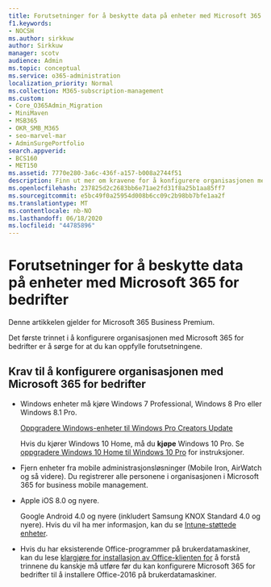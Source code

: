 ```yaml
---
title: Forutsetninger for å beskytte data på enheter med Microsoft 365 for bedrifter
f1.keywords:
- NOCSH
ms.author: sirkkuw
author: Sirkkuw
manager: scotv
audience: Admin
ms.topic: conceptual
ms.service: o365-administration
localization_priority: Normal
ms.collection: M365-subscription-management
ms.custom:
- Core_O365Admin_Migration
- MiniMaven
- MSB365
- OKR_SMB_M365
- seo-marvel-mar
- AdminSurgePortfolio
search.appverid:
- BCS160
- MET150
ms.assetid: 7770e280-3a6c-436f-a157-b008a2744f51
description: Finn ut mer om kravene for å konfigurere organisasjonen med Microsoft 365 for bedrifter og beskytte arbeidsdata på brukernes enheter.
ms.openlocfilehash: 237825d2c2683bb6e71ae2fd31f8a25b1aa85ff7
ms.sourcegitcommit: e5bc49f0a25954d008b6cc09c2b98bb7bfe1aa2f
ms.translationtype: MT
ms.contentlocale: nb-NO
ms.lasthandoff: 06/18/2020
ms.locfileid: "44785896"
---
```

# <a name="prerequisites-for-protecting-data-on-devices-with-microsoft-365-for-business"></a>Forutsetninger for å beskytte data på enheter med Microsoft 365 for bedrifter

Denne artikkelen gjelder for Microsoft 365 Business Premium.

Det første trinnet i å konfigurere organisasjonen med Microsoft 365 for bedrifter er å sørge for at du kan oppfylle forutsetningene.
  
## <a name="requirements-for-setting-up-your-organization-with-microsoft-365-for-business"></a>Krav til å konfigurere organisasjonen med Microsoft 365 for bedrifter

- Windows enheter må kjøre Windows 7 Professional, Windows 8 Pro eller Windows 8.1 Pro.
    
    [Oppgradere Windows-enheter til Windows Pro Creators Update](upgrade-to-windows-pro-creators-update.md)
    
    Hvis du kjører Windows 10 Home, må du **kjøpe** Windows 10 Pro. Se [oppgradere Windows 10 Home til Windows 10 Pro](https://support.microsoft.com/office/0aee10c1-4d34-43ee-a325-579c6c2df90e) for instruksjoner. 
    
- Fjern enheter fra mobile administrasjonsløsninger (Mobile Iron, AirWatch og så videre). Du registrerer alle personene i organisasjonen i Microsoft 365 for business mobile management.
    
- Apple iOS 8.0 og nyere.
    
    Google Android 4.0 og nyere (inkludert Samsung KNOX Standard 4.0 og nyere). Hvis du vil ha mer informasjon, kan du se [Intune-støttede enheter](https://go.microsoft.com/fwlink/p/?linkid=852307).
    
- Hvis du har eksisterende Office-programmer på brukerdatamaskiner, kan du lese [klargjøre for installasjon av Office-klienten for](prepare-for-office-client-deployment.md) å forstå trinnene du kanskje må utføre før du kan konfigurere Microsoft 365 for bedrifter til å installere Office-2016 på brukerdatamaskiner. 
